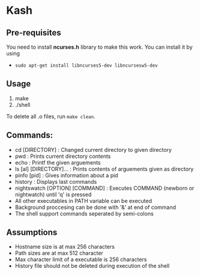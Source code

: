 # Kash

## Pre-requisites

You need to install **ncurses.h** library to make this work.
You can install it by using

- `sudo apt-get install libncurses5-dev libncursesw5-dev`

## Usage

1. make
2. ./shell

To delete all .o files, run `make clean`.

## Commands:

* cd [DIRECTORY] : Changed current directory to given directory
* pwd : Prints current directory contents  
* echo : Printf the given arguements 
* ls [al] [DIRECTORY]... : Prints contents of arguements given as directory
* pinfo [pid] : Gives information about a pid
* history <num> : Displays last <num> commands
* nightswatch [OPTION] [COMMAND] : Executes COMMAND (newborn or nightwatch) until 'q' is pressed
* All other executables in PATH variable can be executed
* Background proccesing can be done with '&' at end of command
* The shell support commands seperated by semi-colons

## Assumptions

* Hostname size is at max 256 characters
* Path sizes are at max 512 character
* Max character limit of a executable is 256 characters
* History file should not be deleted during execution of the shell
